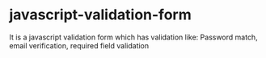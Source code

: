 # javascript-validation-form
It is a javascript validation form which has validation like: Password match, email verification,  required field validation

